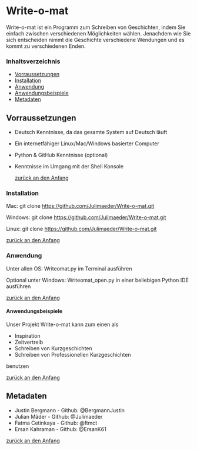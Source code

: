# Write-o-mat
Write-o-mat ist ein Programm zum Schreiben von Geschichten, indem Sie einfach zwischen verschiedenen Möglichkeiten wählen.
Jenachdem wie Sie sich entscheiden nimmt die Geschichte verschiedene Wendungen und es kommt zu verschiedenen Enden.



### Inhaltsverzeichnis

- [Vorraussetzungen](#Vorraussetzungen)
- [Installation](#Installation)
- [Anwendung](#Anwendung)
- [Anwendungsbeispiele](#Anwendungsbeispiele)
- [Metadaten](#Metadaten)


## Vorraussetzungen
- Deutsch Kenntnisse, da das gesamte System auf Deutsch läuft
- Ein internetfähiger Linux/Mac/Windows basierter Computer
- Python & GitHub Kenntnisse (optional)
- Kenntnisse im Umgang mit der Shell Konsole


  [zurück an den Anfang](#Write-o-mat)


### Installation

Mac:
git clone https://github.com/Julimaeder/Write-o-mat.git


Windows:
git clone https://github.com/Julimaeder/Write-o-mat.git



Linux:
git clone https://github.com/Julimaeder/Write-o-mat.git



[zurück an den Anfang](#Write-o-mat)


### Anwendung 

Unter allen OS: Writeomat.py im Terminal ausführen

Optional unter Windows: Writeomat_open.py in einer beliebigen Python IDE ausführen

  [zurück an den Anfang](#Write-o-mat)
  

#### Anwendungsbeispiele

Unser Projekt Write-o-mat kann zum einen als
- Inspiration
- Zeitvertreib
- Schreiben von Kurzgeschichten
- Schreiben von Professionellen Kurzgeschichten

benutzen 


[zurück an den Anfang](#Write-o-mat)



## Metadaten


- Justin Bergmann - Github: @BergmannJustin
- Julian Mäder - Github: @Julimaeder
- Fatma Cetinkaya - Github: @ftmct
- Ersan Kahraman - Github: @ErsanK61


[zurück an den Anfang](#Write-o-mat)




                                                                        

                                                                        
                                                                        
   
   
